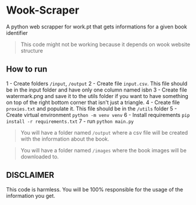 # Wook-Scraper
A python web scrapper for work.pt that gets informations for a given book identifier

> This code might not be working because it depends on wook website structure

## How to run

1 - Create folders `/input`, `/output` 
2 - Create file `input.csv`. This file should be in the input folder and have only one column named isbn
3 - Create file watermark.png and save it to the utils folder if you want to have something on top of the right bottom corner that isn't just a triangle.
4 - Create file `proxies.txt` and populate it. This file should be in the `/utils` folder
5 - Create virtual environment `python -m venv venv`
6 - Install requirements `pip install -r requirements.txt`
7 - run `python main.py`


> You will have a folder named `/output` where a csv file will be created with the information about the book.

> You will have a folder named `/images` where the book images will be downloaded to.

## DISCLAIMER 
This code is harmless. 
You will be 100% responsible for the usage of the information you get.
